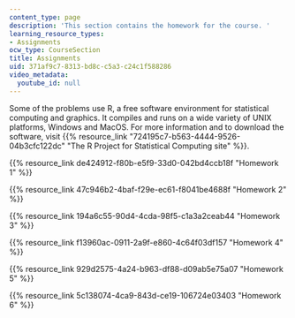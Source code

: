 ```yaml
---
content_type: page
description: 'This section contains the homework for the course. '
learning_resource_types:
- Assignments
ocw_type: CourseSection
title: Assignments
uid: 371af9c7-8313-bd8c-c5a3-c24c1f588286
video_metadata:
  youtube_id: null
---
```


Some of the problems use R, a free software environment for statistical computing and graphics. It compiles and runs on a wide variety of UNIX platforms, Windows and MacOS. For more information and to download the software, visit {{% resource_link "724195c7-b563-4444-9526-04b3cfc122dc" "The R Project for Statistical Computing site" %}}.

{{% resource_link de424912-f80b-e5f9-33d0-042bd4ccb18f "Homework 1" %}}

{{% resource_link 47c946b2-4baf-f29e-ec61-f8041be4688f "Homework 2" %}}

{{% resource_link 194a6c55-90d4-4cda-98f5-c1a3a2ceab44 "Homework 3" %}}

{{% resource_link f13960ac-0911-2a9f-e860-4c64f03df157 "Homework 4" %}}

{{% resource_link 929d2575-4a24-b963-df88-d09ab5e75a07 "Homework 5" %}}

{{% resource_link 5c138074-4ca9-843d-ce19-106724e03403 "Homework 6" %}}